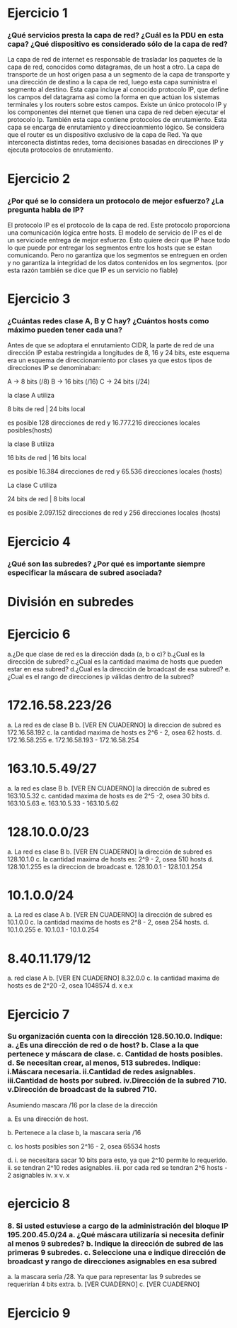 <h1>Ejercicio 1</h1>
<h3>¿Qué servicios presta la capa de red? ¿Cuál es la PDU en esta capa? ¿Qué dispositivo
es considerado sólo de la capa de red?</h3>

La capa de red de internet es responsable de trasladar los paquetes de la capa de red, conocidos como datagramas, de un host a otro.
La capa de transporte de un host origen pasa a un segmento de la capa de transporte y una dirección de destino a la capa de red, luego esta capa suministra el segmento al destino.
Esta capa incluye al conocido protocolo IP, que define los campos del datagrama asi como la forma en que actúan los sistemas terminales y los routers sobre estos campos.
Existe un único protocolo IP y los componentes dei nternet que tienen una capa de red deben ejecutar el protocolo Ip. 
También esta capa contiene protocolos de enrutamiento.
Esta capa se encarga de enrutamiento y direccioanmiento lógico.
Se considera que el router es un dispositivo exclusivo de la capa de Red. Ya que interconecta distintas redes, toma decisiones basadas en direcciones IP y ejecuta protocolos de enrutamiento.

<h1>Ejercicio 2</h1>
<h3>¿Por qué se lo considera un protocolo de mejor esfuerzo? ¿La pregunta habla de IP?</h3>

El protocolo IP es el protocolo de la capa de red. Este protocolo proporciona una comunicación lógica entre hosts.
El modelo de servicio de IP es el de un serviciode entrega de mejor esfuerzo. Esto quiere decir que
IP hace todo lo que puede por entregar los segmentos entre los hosts que se estan comunicando.
Pero no garantiza que los segmentos se entreguen en orden y no garantiza la integridad de los datos contenidos en los segmentos.
(por esta razón también se dice que IP es un servicio no fiable)

<h1>Ejercicio 3</h1>
<h3>¿Cuántas redes clase A, B y C hay? ¿Cuántos hosts como máximo pueden tener cada
una?</h3>

Antes de que se adoptara el enrutamiento CIDR, la parte de red de una dirección IP estaba restringida a longitudes de
8, 16 y 24 bits, este esquema era un esquema de direccionamiento por clases ya que estos tipos de direcciones IP se denominaban:

A -> 8 bits (/8)
B -> 16 bits (/16)
C -> 24 bits (/24)

la clase A utiliza 

8 bits de red  | 24 bits local


es posible 128 direcciones de red y 16.777.216 direcciones locales posibles(hosts)

la clase B utiliza

16 bits de red | 16 bits local 

es posible 16.384 direcciones de red y 65.536 direcciones locales (hosts)


La clase C utiliza 

24 bits de red | 8 bits local 

es posible 2.097.152 direcciones de red y 256 direcciones locales (hosts)

<h1>Ejercicio 4</h1>
<h3>¿Qué son las subredes? ¿Por qué es importante siempre especificar la máscara de
subred asociada?</h3>






<h1>División en subredes</h1>
<h1>Ejercicio 6</h1>
a.¿De que clase de red es la dirección dada (a, b o c)?
b.¿Cual es la dirección de subred?
c.¿Cual es la cantidad maxima de hosts que pueden estar en esa subred?
d.¿Cual es la dirección de broadcast de esa subred?
e.¿Cual es el rango de direcciones ip válidas dentro de la subred?

<h1>172.16.58.223/26</h1>


a. La red es de clase B 
b. [VER EN CUADERNO] la direccion de subred es 172.16.58.192 
c. la cantidad maxima de hosts es 2^6 - 2, osea 62 hosts.
d. 172.16.58.255
e. 172.16.58.193 - 172.16.58.254


<h1>163.10.5.49/27</h1>

a. la red es clase B 
b. [VER EN CUADERNO] la dirección de subred es 163.10.5.32
c. cantidad maxima de hosts es de 2^5 -2, osea 30 bits
d. 163.10.5.63
e. 163.10.5.33 - 163.10.5.62

<h1>128.10.0.0/23</h1>

a. La red es clase B
b. [VER EN CUADERNO] la dirección de subred es 128.10.1.0
c. la cantidad maxima de hosts es: 2^9 - 2, osea 510 hosts
d. 128.10.1.255 es la direccion de broadcast
e. 128.10.0.1 - 128.10.1.254

<h1>10.1.0.0/24</h1>
a. La red es clase A
b. [VER EN CUADERNO] la dirección de subred es 10.1.0.0
c. la cantidad maxima de hosts es 2^8 - 2, osea 254 hosts.
d. 10.1.0.255
e. 10.1.0.1 - 10.1.0.254

<h1>8.40.11.179/12</h1>
a. red clase A 
b. [VER EN CUADERNO] 8.32.0.0
c. la cantidad maxima de hosts es de 2^20 -2, osea 1048574
d. x
e.x

<h1>Ejercicio 7</h1>
<h3>Su organización cuenta con la dirección 128.50.10.0. Indique:
a. ¿Es una dirección de red o de host?
b. Clase a la que pertenece y máscara de clase.
c. Cantidad de hosts posibles.
d. Se necesitan crear, al menos, 513 subredes. Indique:
    i.Máscara necesaria.
    ii.Cantidad de redes asignables.
    iii.Cantidad de hosts por subred.
    iv.Dirección de la subred 710.
    v.Dirección de broadcast de la subred 710.
</h3>

Asumiendo mascara /16 por la clase de la dirección

a.
Es una dirección de host.

b.
Pertenece a la clase b, la mascara seria /16

c. los hosts posibles son 2^16 - 2, osea 65534 hosts

d.
    i. se necesitara sacar 10 bits para esto, ya que 2^10 permite lo requerido.
    ii. se tendran 2^10 redes asignables.
    iii. por cada red se tendran 2^6 hosts - 2 asignables
    iv. x
    v. x


<h1>ejercicio 8</h1>
<h3>8. Si usted estuviese a cargo de la administración del bloque IP 195.200.45.0/24
a. ¿Qué máscara utilizaría si necesita definir al menos 9 subredes?
b. Indique la dirección de subred de las primeras 9 subredes.
c. Seleccione una e indique dirección de broadcast y rango de direcciones asignables
en esa subred
</h3>

a. la mascara seria /28. Ya que para representar las 9 subredes se requerirían 4 bits extra. 
b. [VER CUADERNO]
c. [VER CUADERNO]


<h1>Ejercicio 9</h1>
<h3>

</h3>
